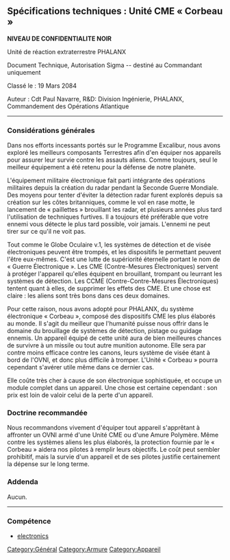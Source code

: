 ## Spécifications techniques : Unité CME « Corbeau »

**NIVEAU DE CONFIDENTIALITE NOIR**

Unité de réaction extraterrestre PHALANX

Document Technique, Autorisation Sigma -- destiné au Commandant
uniquement

Classé le : 19 Mars 2084

Auteur : Cdt Paul Navarre, R&D: Division Ingénierie, PHALANX,
Commandement des Opérations Atlantique

------------------------------------------------------------------------

### Considérations générales

Dans nos efforts incessants portés sur le Programme Excalibur, nous
avons exploré les meilleurs composants Terrestres afin d'en équiper nos
appareils pour assurer leur survie contre les assauts aliens. Comme
toujours, seul le meilleur équipement a été retenu pour la défense de
notre planète.

L'équipement militaire électronique fait parti intégrante des opérations
militaires depuis la création du radar pendant la Seconde Guerre
Mondiale. Des moyens pour tenter d'éviter la détection radar furent
explorés depuis sa création sur les côtes britanniques, comme le vol en
rase motte, le lancement de « paillettes » brouillant les radar, et
plusieurs années plus tard l'utilisation de techniques furtives. Il a
toujours été préférable que votre ennemi vous détecte le plus tard
possible, voir jamais. L'ennemi ne peut tirer sur ce qu'il ne voit pas.

Tout comme le Globe Oculaire v.1, les systèmes de détection et de visée
électroniques peuvent être trompés, et les dispositifs le permettant
peuvent l'être eux-mêmes. C'est une lutte de supériorité éternelle
portant le nom de « Guerre Électronique ». Les CME (Contre-Mesures
Électroniques) servent à protéger l'appareil qu'elles équipent en
brouillant, trompant ou leurrant les systèmes de détection. Les CCME
(Contre-Contre-Mesures Électroniques) tentent quant à elles, de
supprimer les effets des CME. Et une chose est claire : les aliens sont
très bons dans ces deux domaines.

Pour cette raison, nous avons adopté pour PHALANX, du système
électronique « Corbeau », composé des dispositifs CME les plus élaborés
au monde. Il s'agit du meilleur que l'humanité puisse nous offrir dans
le domaine du brouillage de systèmes de détection, pistage ou guidage
ennemis. Un appareil équipé de cette unité aura de bien meilleures
chances de survivre à un missile ou tout autre munition autonome. Elle
sera par contre moins efficace contre les canons, leurs système de visée
étant à bord de l'OVNI, et donc plus difficile à tromper. L'Unité «
Corbeau » pourra cependant s'avérer utile même dans ce dernier cas.

Elle coûte très cher à cause de son électronique sophistiquée, et occupe
un module complet dans un appareil. Une chose est certaine cependant :
son prix est loin de valoir celui de la perte d'un appareil.

### Doctrine recommandée

Nous recommandons vivement d'équiper tout appareil s'apprêtant à
affronter un OVNI armé d'une Unité CME ou d'une Amure Polymère. Même
contre les systèmes aliens les plus élaborés, la protection fournie par
le « Corbeau » aidera nos pilotes à remplir leurs objectifs. Le coût
peut sembler prohibitif, mais la survie d'un appareil et de ses pilotes
justifie certainement la dépense sur le long terme.

### Addenda

Aucun.

------------------------------------------------------------------------

### Compétence

- [electronics](Skills/electronics "wikilink")

[Category:Général](Category:Général "wikilink")
[Category:Armure](Category:Armure "wikilink")
[Category:Appareil](Category:Appareil "wikilink")
